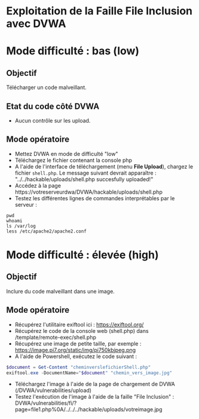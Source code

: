 # Exploitation de la Faille File Inclusion avec DVWA

# Mode difficulté : bas (low)

## Objectif

Télécharger un code malveillant.

## Etat du code côté DVWA

- Aucun contrôle sur les upload.

## Mode opératoire

- Mettez DVWA en mode de difficulté "low"
- Téléchargez le fichier contenant la console php
- A l'aide de l'interface de téléchargement (menu **File Upload**), chargez le fichier `shell.php`. Le message suivant devrait apparaître : "../../hackable/uploads/shell.php succesfully uploaded!"
- Accédez à la page https://votreserveurdwa/DVWA/hackable/uploads/shell.php
- Testez les différentes lignes de commandes interprétables par le serveur :

```shell
pwd
whoami
ls /var/log
less /etc/apache2/apache2.conf
```


# Mode difficulté : élevée (high)

## Objectif

Inclure du code malveillant dans une image.

## Mode opératoire

- Récupérez l'utilitaire exiftool ici : https://exiftool.org/
- Récupérez le code de la console web (shell.php) dans /template/remote-exec/shell.php
- Récupérez une image de petite taille, par exemple : https://image.pi7.org/static/img/pi750kbjpeg.png
- A l'aide de Powershell, exécutez le code suivant :

```powershell
$document = Get-Content "cheminverslefichierShell.php"
exiftool.exe -DocumentName="$document" "chemin_vers_image.jpg"
```

- Téléchargez l'image à l'aide de la page de chargement de DVWA (/DVWA/vulnerabilities/upload)
- Testez l'exécution de l'image à l'aide de la faille "File Inclusion" : DVWA/vulnerabilities/fi/?page=file1.php%0A/../../../hackable/uploads/votreimage.jpg
